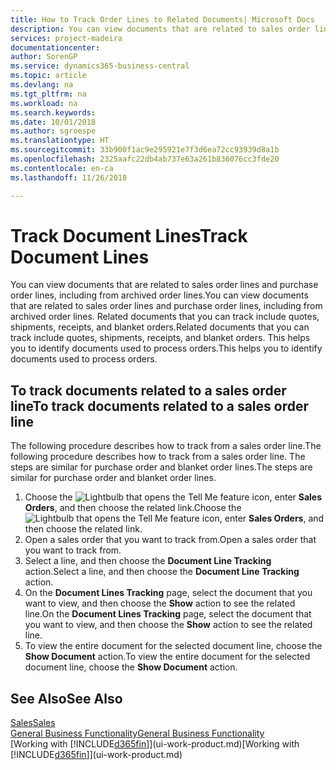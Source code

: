 ```yaml
---
title: How to Track Order Lines to Related Documents| Microsoft Docs
description: You can view documents that are related to sales order lines and purchase order lines, including from archived order lines. Related documents that you can track include quotes, shipments, receipts, and blanket orders. This helps you to identify documents used to process orders.
services: project-madeira
documentationcenter: 
author: SorenGP
ms.service: dynamics365-business-central
ms.topic: article
ms.devlang: na
ms.tgt_pltfrm: na
ms.workload: na
ms.search.keywords: 
ms.date: 10/01/2018
ms.author: sgroespe
ms.translationtype: HT
ms.sourcegitcommit: 33b900f1ac9e295921e7f3d6ea72cc93939d8a1b
ms.openlocfilehash: 2325aafc22db4ab737e63a261b836076cc3fde20
ms.contentlocale: en-ca
ms.lasthandoff: 11/26/2018

---
```

# <a name="track-document-lines"></a><span data-ttu-id="2be33-105">Track Document Lines</span><span class="sxs-lookup"><span data-stu-id="2be33-105">Track Document Lines</span></span>
<span data-ttu-id="2be33-106">You can view documents that are related to sales order lines and purchase order lines, including from archived order lines.</span><span class="sxs-lookup"><span data-stu-id="2be33-106">You can view documents that are related to sales order lines and purchase order lines, including from archived order lines.</span></span> <span data-ttu-id="2be33-107">Related documents that you can track include quotes, shipments, receipts, and blanket orders.</span><span class="sxs-lookup"><span data-stu-id="2be33-107">Related documents that you can track include quotes, shipments, receipts, and blanket orders.</span></span> <span data-ttu-id="2be33-108">This helps you to identify documents used to process orders.</span><span class="sxs-lookup"><span data-stu-id="2be33-108">This helps you to identify documents used to process orders.</span></span>  

## <a name="to-track-documents-related-to-a-sales-order-line"></a><span data-ttu-id="2be33-109">To track documents related to a sales order line</span><span class="sxs-lookup"><span data-stu-id="2be33-109">To track documents related to a sales order line</span></span>
<span data-ttu-id="2be33-110">The following procedure describes how to track from a sales order line.</span><span class="sxs-lookup"><span data-stu-id="2be33-110">The following procedure describes how to track from a sales order line.</span></span> <span data-ttu-id="2be33-111">The steps are similar for purchase order and blanket order lines.</span><span class="sxs-lookup"><span data-stu-id="2be33-111">The steps are similar for purchase order and blanket order lines.</span></span>

1.  <span data-ttu-id="2be33-112">Choose the ![Lightbulb that opens the Tell Me feature](media/ui-search/search_small.png "Tell me what you want to do") icon, enter **Sales Orders**, and then choose the related link.</span><span class="sxs-lookup"><span data-stu-id="2be33-112">Choose the ![Lightbulb that opens the Tell Me feature](media/ui-search/search_small.png "Tell me what you want to do") icon, enter **Sales Orders**, and then choose the related link.</span></span>  
2.  <span data-ttu-id="2be33-113">Open a sales order that you want to track from.</span><span class="sxs-lookup"><span data-stu-id="2be33-113">Open a sales order that you want to track from.</span></span>  
3.  <span data-ttu-id="2be33-114">Select a line, and then choose the **Document Line Tracking** action.</span><span class="sxs-lookup"><span data-stu-id="2be33-114">Select a line, and then choose the **Document Line Tracking** action.</span></span>
4. <span data-ttu-id="2be33-115">On the **Document Lines Tracking** page, select the document that you want to view, and then choose the **Show** action to see the related line.</span><span class="sxs-lookup"><span data-stu-id="2be33-115">On the **Document Lines Tracking** page, select the document that you want to view, and then choose the **Show** action to see the related line.</span></span>
5. <span data-ttu-id="2be33-116">To view the entire document for the selected document line, choose the **Show Document** action.</span><span class="sxs-lookup"><span data-stu-id="2be33-116">To view the entire document for the selected document line, choose the **Show Document** action.</span></span>

## <a name="see-also"></a><span data-ttu-id="2be33-117">See Also</span><span class="sxs-lookup"><span data-stu-id="2be33-117">See Also</span></span>
[<span data-ttu-id="2be33-118">Sales</span><span class="sxs-lookup"><span data-stu-id="2be33-118">Sales</span></span>](sales-manage-sales.md)  
[<span data-ttu-id="2be33-119">General Business Functionality</span><span class="sxs-lookup"><span data-stu-id="2be33-119">General Business Functionality</span></span>](ui-across-business-areas.md)  
<span data-ttu-id="2be33-120">[Working with [!INCLUDE[d365fin](includes/d365fin_md.md)]](ui-work-product.md)</span><span class="sxs-lookup"><span data-stu-id="2be33-120">[Working with [!INCLUDE[d365fin](includes/d365fin_md.md)]](ui-work-product.md)</span></span>

